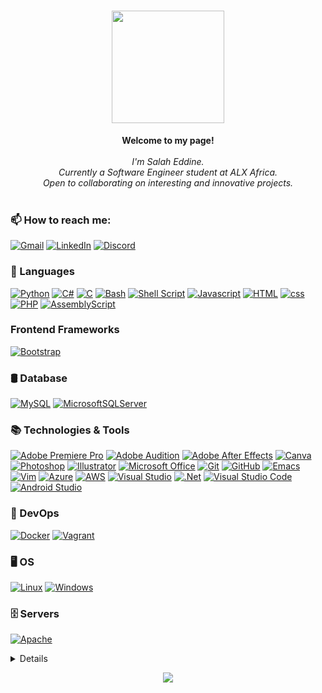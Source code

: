 <h1 align="center" align-items="center" justify-conteent="center"><img src="" width="180px"></h1>

<p align="center">
    <b>Welcome to my page!</b><br><br>
    <i>
        I'm Salah Eddine.<br>
        Currently a Software Engineer student at ALX Africa.<br>
        Open to collaborating on interesting and innovative projects.<br>
    </i><br>
    
</p>

### 📫 **How to reach me**: 

[![Gmail](https://img.shields.io/badge/Gmail-D14836?style=for-the-badge&logo=gmail&logoColor=white)](mailto:salaheddine.aitsiahmad@gmail.com)
[![LinkedIn](https://img.shields.io/badge/linkedin-%230077B5.svg?style=for-the-badge&logo=linkedin&logoColor=white)](https://www.linkedin.com/in/salah-eddine-ait-si-ahmad/)
[![Discord](https://img.shields.io/badge/Discord-%235865F2.svg?style=for-the-badge&logo=discord&logoColor=white)](https://discordapp.com/users/1149717993396375605)

### 📑 Languages

[![Python](https://img.shields.io/badge/python-3670A0?style=for-the-badge&logo=python&logoColor=ffdd54)](https://github.com/Git-SalahEdd)
[![C#](https://img.shields.io/badge/csharp-black?style=for-the-badge&logo=csharp)](https://github.com/Git-SalahEdd)
[![C](https://img.shields.io/badge/c-black?style=for-the-badge&logo=c)](https://github.com/Git-SalahEdd)
[![Bash](https://img.shields.io/badge/bash-black?style=for-the-badge&logo=gnu-bash&logoColor=white)](https://github.com/Git-SalahEdd)
[![Shell Script](https://img.shields.io/badge/shell_script-%23121011.svg?style=for-the-badge&logo=gnu-bash&logoColor=white)](https://github.com/Git-SalahEdd)
[![Javascript](https://img.shields.io/badge/javascript-black?style=for-the-badge&logo=javascript)](https://github.com/Git-SalahEdd)
[![HTML](https://img.shields.io/badge/HTML-black?style=for-the-badge&logo=HTML5)](https://github.com/Git-SalahEdd)
[![css](https://img.shields.io/badge/css-black?style=for-the-badge&logo=CSS3)](https://github.com/Git-SalahEdd)
[![PHP](https://img.shields.io/badge/php-%23777BB4.svg?style=for-the-badge&logo=php&logoColor=white)](https://github.com/Git-SalahEdd)
[![AssemblyScript](https://img.shields.io/badge/assembly%20script-%23000000.svg?style=for-the-badge&logo=assemblyscript&logoColor=white)](https://github.com/Git-SalahEdd)
### Frontend Frameworks
[![Bootstrap](https://img.shields.io/badge/bootstrap-black?style=for-the-badge&logo=bootstrap)](https://github.com/Git-SalahEdd)

### 🛢️ Database

[![MySQL](https://img.shields.io/badge/mysql-black?style=for-the-badge&logo=mysql)](https://github.com/Git-SalahEdd)
[![MicrosoftSQLServer](https://img.shields.io/badge/Microsoft%20SQL%20Server-CC2927?style=for-the-badge&logo=microsoft%20sql%20server&logoColor=white)](https://github.com/Git-SalahEdd)

### 📚 Technologies & Tools

[![Adobe Premiere Pro](https://img.shields.io/badge/Adobe%20Premiere%20Pro-9999FF.svg?style=for-the-badge&logo=Adobe%20Premiere%20Pro&logoColor=white)](https://github.com/Git-SalahEdd)
[![Adobe Audition](https://img.shields.io/badge/Adobe%20Audition-9999FF.svg?style=for-the-badge&logo=Adobe%20Audition&logoColor=white)](https://github.com/Git-SalahEdd)
[![Adobe After Effects](https://img.shields.io/badge/Adobe%20After%20Effects-9999FF.svg?style=for-the-badge&logo=Adobe%20After%20Effects&logoColor=white)](https://github.com/Git-SalahEdd)
[![Canva](https://img.shields.io/badge/Canva-%2300C4CC.svg?style=for-the-badge&logo=Canva&logoColor=white)](https://github.com/Git-SalahEdd)
[![Photoshop](https://img.shields.io/badge/phtoshop-black?style=for-the-badge&logo=adobe-photoshop)](https://github.com/Git-SalahEdd)
[![Illustrator](https://img.shields.io/badge/illustrator-black?style=for-the-badge&logo=adobe-illustrator)](https://github.com/Git-SalahEdd)
[![Microsoft Office](https://img.shields.io/badge/Microsoft_Office-D83B01?style=for-the-badge&logo=microsoft-office&logoColor=white)](https://github.com/Git-SalahEdd)
[![Git](https://img.shields.io/badge/git-black?style=for-the-badge&logo=git)](https://github.com/Git-SalahEdd)
[![GitHub](https://img.shields.io/badge/github-%23121011.svg?style=for-the-badge&logo=github&logoColor=white)](https://github.com/Git-SalahEdd)
[![Emacs](https://img.shields.io/badge/emacs-black?style=for-the-badge&logo=spacemacs)](https://github.com/Git-SalahEdd)
[![Vim](https://img.shields.io/badge/VIM-%2311AB00.svg?style=for-the-badge&logo=vim&logoColor=white)](https://github.com/Git-SalahEdd)
[![Azure](https://img.shields.io/badge/azure-%230072C6.svg?style=for-the-badge&logo=microsoftazure&logoColor=white)](https://github.com/Git-SalahEdd)
[![AWS](https://img.shields.io/badge/AWS-%23FF9900.svg?style=for-the-badge&logo=amazon-aws&logoColor=white)](https://github.com/Git-SalahEdd)
[![Visual Studio](https://img.shields.io/badge/Visual%20Studio-5C2D91.svg?style=for-the-badge&logo=visual-studio&logoColor=white)](https://github.com/Git-SalahEdd)
[![.Net](https://img.shields.io/badge/.NET-5C2D91?style=for-the-badge&logo=.net&logoColor=white)](https://github.com/Git-SalahEdd)
[![Visual Studio Code](https://img.shields.io/badge/Visual%20Studio%20Code-0078d7.svg?style=for-the-badge&logo=visual-studio-code&logoColor=white)](https://github.com/Git-SalahEdd)
[![Android Studio](https://img.shields.io/badge/Android%20Studio-3DDC84.svg?style=for-the-badge&logo=android-studio&logoColor=white)](https://github.com/Git-SalahEdd)

### 👷 DevOps

[![Docker](https://img.shields.io/badge/docker-black?style=for-the-badge&logo=docker)](https://hub.docker.com/u/salaheddine463)
[![Vagrant](https://img.shields.io/badge/vagrant-%231563FF.svg?style=for-the-badge&logo=vagrant&logoColor=white)](https://github.com/Git-SalahEdd)


### 🖥️ OS

[![Linux](https://img.shields.io/badge/Linux-FCC624?style=for-the-badge&logo=linux&logoColor=black)](https://github.com/Git-SalahEdd)
[![Windows](https://img.shields.io/badge/Windows-black?style=for-the-badge&logo=Windows)](https://github.com/Git-SalahEdd)

### 🗄️ Servers

[![Apache](https://img.shields.io/badge/apache-%23D42029.svg?style=for-the-badge&logo=apache&logoColor=white)](https://github.com/Git-SalahEdd)

<details>
<p align="center">
  <a href="https://github.com/Git-SalahEdd">
    <img src="http://github-profile-summary-cards.vercel.app/api/cards/profile-details?username=Git-SalahEdd&theme=transparent" />
  </a>
  <a href="https://github.com/Git-SalahEdd">
    <img src="https://github-readme-streak-stats.herokuapp.com/?user=Git-SalahEdd&hide_border=true&card_width=338&theme=transparent" />
  </a>
  <a href="https://github.com/Git-SalahEdd">
    <img src="http://github-profile-summary-cards.vercel.app/api/cards/stats?username=Git-SalahEdd&theme=transparent" />
  </a>

<a href="https://github.com/Git-SalahEdd">
    <img src="https://github-readme-stats.vercel.app/api/top-langs/?username=Git-SalahEdd&langs_count=7&theme=transparent" />
  </a>
</p>
</details>


<p align="center">
  <a href="https://github.com/Git-SalahEdd">
    <img src="https://komarev.com/ghpvc/?username=Git-SalahEdd&color=blue&style=flat)" />
  </a>
</p>
